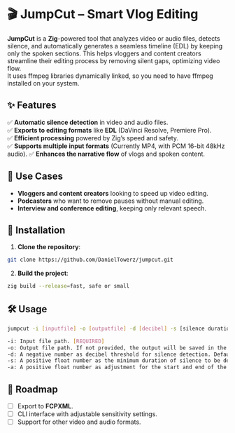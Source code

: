 # 🎬 JumpCut – Smart Vlog Editing  

**JumpCut** is a **Zig**-powered tool that analyzes video or audio files, detects silence, and automatically generates a seamless timeline (EDL) by keeping only the spoken sections. This helps vloggers and content creators streamline their editing process by removing silent gaps, optimizing video flow.  
It uses ffmpeg libraries dynamically linked, so you need to have ffmpeg installed on your system.
<!--It uses ffmpeg libraries statically linked, so no external dependencies are needed.-->
<!--This project uses a fork of Zig with bindings to [FFmpeg](https://github.com/DanielTowerz/ffmpeg.git).-->
<!--FFmpeg is a project licensed under LGPL/GPL, depending on its configuration. Users should verify the compatibility of their usage with the corresponding license terms.-->

## ✨ Features  

<!--✅ **No external dependencies needed!!**.-->
✅ **Automatic silence detection** in video and audio files.  
✅ **Exports to editing formats** like  **EDL** (DaVinci Resolve, Premiere Pro).  
✅ **Efficient processing** powered by Zig’s speed and safety.  
✅ **Supports multiple input formats** (Currently MP4, with PCM 16-bit 48kHz audio).
✅ **Enhances the narrative flow** of vlogs and spoken content.  

## 🎯 Use Cases  

- **Vloggers and content creators** looking to speed up video editing.  
- **Podcasters** who want to remove pauses without manual editing.  
- **Interview and conference editing**, keeping only relevant speech.  

## 🚀 Installation  

1. **Clone the repository**:  
```bash
git clone https://github.com/DanielTowerz/jumpcut.git
```

2. **Build the project**:  
```bash
zig build --release=fast, safe or small
```

## 🛠️ Usage  
```bash
jumpcut -i [inputfile] -o [outputfile] -d [decibel] -s [silence duration] -a [adjustment]

-i: Input file path. [REQUIRED]
-o: Output file path. If not provided, the output will be saved in the same directory as the input file as `[inputfile name].edl`.
-d: A negative number as decibel threshold for silence detection. Default is '-25'.  
-s: A positive float number as the minimum duration of silence to be detected. Default is '1.0' seconds.
-a: A positive float number as adjustment for the start and end of the detected silence. Default is '0.3' seconds.

```


## 📌 Roadmap  

- [ ] Export to **FCPXML**.  
- [ ] CLI interface with adjustable sensitivity settings.  
- [ ] Support for other video and audio formats.
<!--- [ ] Implement RMS/Threshold-based silence detection.  -->
<!--- [ ] Batch processing support for multiple files.  -->

